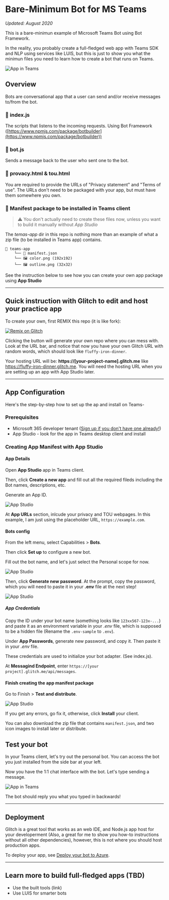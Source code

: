 # Bare-Minimum Bot for MS Teams

_Updated: August 2020_

This is a bare-minimun example of Microsoft Teams Bot using Bot Framework.

In the reality, you probably create a full-fledged web app with Teams SDK and NLP using services like LUIS, but this is just to show you what the minimun files you need to learn how to create a bot that runs on Teams.

![App in Teams](https://cdn.glitch.com/3bdb2945-0f0e-4f7f-9ef3-70724a2ae676%2Fbot-app.png?v=1601921312201)

## Overview

Bots are conversational app that a user can send and/or receive messages to/from the bot.

### 📄 index.js

The scripts that listens to the incoming requests. Using Bot Framework ([https://www.npmjs.com/package/botbuilder](https://www.npmjs.com/package/botbuilder))

### 📄 bot.js

Sends a message back to the user who sent one to the bot.

### 📄 provacy.html & tou.html

You are required to provide the URLs of "Privacy statement" and "Terms of use". The URLs don't need to be packaged with your app, but must have them somewhere you own.

### 📁 Manifest package to be installed in Teams client

> ⚠️ You don't actually need to create these files now, unless you want to build it manually without _App Studio_

The _temas-app_ dir in this repo is nothing more than an example of what a zip file (to be installed in Teams app) contains.

```
📁 teams-app
    └── 📄 manifest.json
    └── 🖼 color.png (192x192)
    └── 🖼 outline.png (32x32)
```

See the instruction below to see how you can create your own app package using **App Studio**

---

## Quick instruction with Glitch to edit and host your practice app

To create your own, first REMIX this repo (it is like fork):

[![Remix on Glitch](https://cdn.glitch.com/2703baf2-b643-4da7-ab91-7ee2a2d00b5b%2Fremix-button.svg)](https://glitch.com/edit/#!/remix/msteams-bot-minimum)

Clicking the button will generate your own repo where you can mess with.
Look at the URL bar, and notice that now you have your own Glitch URL with random words, which should look like `fluffy-iron-dinner`.

Your hosting URL will be: **https://[your-project-name].glitch.me** like https://fluffy-iron-dinner.glitch.me.
You will need the hosting URL when you are setting up an app with App Studio later.

---

## App Configuration

Here's the step-by-step how to set up the ap and install on Teams-

### Prerequisites

- Microsoft 365 developer tenant ([Sign up if you don't have one already!](https://developer.microsoft.com/en-us/microsoft-365/dev-program))
- App Studio - look for the app in Teams desktop client and install

### Creating App Manifest with App Studio

#### App Details

Open **App Studio** app in Teams client.

Then, click **Create a new app** and fill out all the required fileds including the Bot names, descriptions, etc.

Generate an App ID.

![App Studio](https://cdn.glitch.com/3bdb2945-0f0e-4f7f-9ef3-70724a2ae676%2Fbot-appstudio-01-details.png?v=1601921412345)

At **App URLs** section, inlcude your privacy and TOU webpages. In this example, I am just using the placeholder URL, `https://example.com`.



#### Bots config

From the left menu, select Capabilities > **Bots**.

Then click **Set up** to configure a new bot.

Fill out the bot name, and let's just select the Personal scope for now.

![App Studio](https://cdn.glitch.com/3bdb2945-0f0e-4f7f-9ef3-70724a2ae676%2Fbot-appstudio-02-new-bot.png?v=1601921312969)

Then, click **Generate new password**. At the prompt, copy the password, which you will need to paste it in your **.env** file at the next step!

![App Studio](https://cdn.glitch.com/3bdb2945-0f0e-4f7f-9ef3-70724a2ae676%2Fbot-appstudio-03-bot.png?v=1601921312999)

##### App Credentials

Copy the ID under your bot name (something looks like `123xx567-123x-...`) and paste it as an environment variable in your _.env_ file, which is supposed to be a hidden file (Rename the `.env-sample` to `.env`).

Under **App Passwords**, generate new password, and copy it. Then paste it in your _.env_ file.

These credentials are used to initialize your bot adapter. (See index.js).

At **Messagind Endpoint**, enter `https://[your project].glitch.me/api/messages`.

#### Finish creating the app manifest package

Go to Finish > **Test and distribute**.

![App Studio](https://cdn.glitch.com/3bdb2945-0f0e-4f7f-9ef3-70724a2ae676%2Fbot-appstudio-04-install.png?v=1601921987396)

If you get any errors, go fix it, otherwise, click **Install** your client.

You can also download the zip file that contains `manifest.json`, and two icon images to install later or distribute.

## Test your bot

In your Teams client, let's try out the personal bot. You can access the bot you just installed from the side bar at your left.

Now you have the 1:1 chat interface with the bot. Let's type sending a message.

![App in Teams](https://cdn.glitch.com/3bdb2945-0f0e-4f7f-9ef3-70724a2ae676%2Fbot-app.png?v=1601921312201)

The bot should reply you what you typed in backwards!

---

## Deployment

Glitch is a great tool that works as an web IDE, and Node.js app host for your developerment (Also, a great for me to show you how-to instructions without all other dependencies),
however, this is not where you should host production apps.

To deploy your app, see [Deploy your bot to Azure](https://docs.microsoft.com/en-us/azure/bot-service/bot-builder-tutorial-basic-deploy).

---

## Learn more to build full-fledged apps (TBD)

- Use the built tools (link)
- Use LUIS for smarter bots
